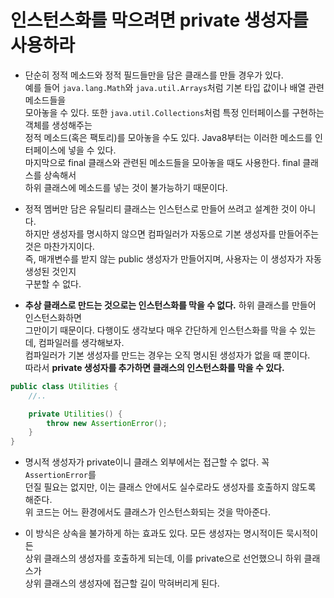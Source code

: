 # 인스턴스화를 막으려면 private 생성자를 사용하라

- 단순히 정적 메소드와 정적 필드들만을 담은 클래스를 만들 경우가 있다.  
  예를 들어 `java.lang.Math`와 `java.util.Arrays`처럼 기본 타입 값이나 배열 관련 메소드들을  
  모아놓을 수 있다. 또한 `java.util.Collections`처럼 특정 인터페이스를 구현하는 객체를 생성해주는  
  정적 메소드(혹은 팩토리)를 모아놓을 수도 있다. Java8부터는 이러한 메소드를 인터페이스에 넣을 수 있다.  
  마지막으로 final 클래스와 관련된 메소드들을 모아놓을 때도 사용한다. final 클래스를 상속해서  
  하위 클래스에 메소드를 넣는 것이 불가능하기 때문이다.

- 정적 멤버만 담은 유틸리티 클래스는 인스턴스로 만들어 쓰려고 설계한 것이 아니다.  
  하지만 생성자를 명시하지 않으면 컴파일러가 자동으로 기본 생성자를 만들어주는 것은 마찬가지이다.  
  즉, 매개변수를 받지 않는 public 생성자가 만들어지며, 사용자는 이 생성자가 자동 생성된 것인지  
  구분할 수 없다.

- **추상 클래스로 만드는 것으로는 인스턴스화를 막을 수 없다.** 하위 클래스를 만들어 인스턴스화하면  
  그만이기 때문이다. 다행이도 생각보다 매우 간단하게 인스턴스화를 막을 수 있는데, 컴파일러를 생각해보자.  
  컴파일러가 기본 생성자를 만드는 경우는 오직 명시된 생성자가 없을 때 뿐이다.  
  따라서 **private 생성자를 추가하면 클래스의 인스턴스화를 막을 수 있다.**

```java
public class Utilities {
	//..

	private Utilities() {
		throw new AssertionError();
	}
}
```

- 명시적 생성자가 private이니 클래스 외부에서는 접근할 수 없다. 꼭 `AssertionError`를  
  던질 필요는 없지만, 이는 클래스 안에서도 실수로라도 생성자를 호출하지 않도록 해준다.  
  위 코드는 어느 환경에서도 클래스가 인스턴스화되는 것을 막아준다.

- 이 방식은 상속을 불가하게 하는 효과도 있다. 모든 생성자는 명시적이든 묵시적이든  
  상위 클래스의 생성자를 호출하게 되는데, 이를 private으로 선언했으니 하위 클래스가  
  상위 클래스의 생성자에 접근할 길이 막혀버리게 된다.
